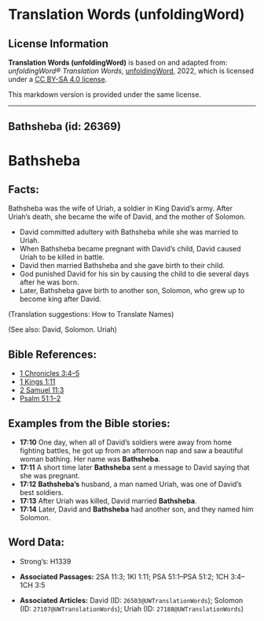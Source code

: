 # Translation Words (unfoldingWord)

## License Information

**Translation Words (unfoldingWord)** is based on and adapted from: _unfoldingWord® Translation Words_, [unfoldingWord](https://unfoldingword.org/utw), 2022, which is licensed under a [CC BY-SA 4.0 license](https://creativecommons.org/licenses/by-sa/4.0/legalcode.en).

This markdown version is provided under the same license.



--------------------------------

## Bathsheba (id: 26369)

Bathsheba
=========

Facts:
------

Bathsheba was the wife of Uriah, a soldier in King David’s army. After Uriah’s death, she became the wife of David, and the mother of Solomon.

* David committed adultery with Bathsheba while she was married to Uriah.
* When Bathsheba became pregnant with David’s child, David caused Uriah to be killed in battle.
* David then married Bathsheba and she gave birth to their child.
* God punished David for his sin by causing the child to die several days after he was born.
* Later, Bathsheba gave birth to another son, Solomon, who grew up to become king after David.

(Translation suggestions: How to Translate Names)

(See also: David, Solomon. Uriah)

Bible References:
-----------------

* [1 Chronicles 3:4–5](https://ref.ly/1Chr3:4-1Chr3:5)
* [1 Kings 1:11](https://ref.ly/1Kgs1:11)
* [2 Samuel 11:3](https://ref.ly/2Sam11:3)
* [Psalm 51:1–2](https://ref.ly/Ps51:1-Ps51:2)

Examples from the Bible stories:
--------------------------------

* **17:10** One day, when all of David’s soldiers were away from home fighting battles, he got up from an afternoon nap and saw a beautiful woman bathing. Her name was **Bathsheba**.
* **17:11** A short time later **Bathsheba** sent a message to David saying that she was pregnant.
* **17:12** **Bathsheba’s** husband, a man named Uriah, was one of David’s best soldiers.
* **17:13** After Uriah was killed, David married **Bathsheba**.
* **17:14** Later, David and **Bathsheba** had another son, and they named him Solomon.

Word Data:
----------

* Strong’s: H1339

* **Associated Passages:** 2SA 11:3; 1KI 1:11; PSA 51:1–PSA 51:2; 1CH 3:4–1CH 3:5
* **Associated Articles:** David (ID: `26503@UWTranslationWords`); Solomon (ID: `27107@UWTranslationWords`); Uriah (ID: `27188@UWTranslationWords`)


